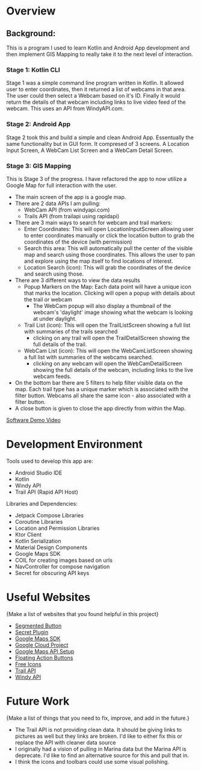 # Overview

## Background:
This is a program I used to learn Kotlin and Android App development and then implement GIS Mapping to really take it to the next level of interaction. 
### Stage 1:  Kotlin CLI
Stage 1 was a simple command line program written in Kotlin.  It allowed user to enter coordinates, then it returned a list of webcams in that area.  The user could then select a Webcam based on it's ID.  Finally it would return the details of that webcam including links to live video feed of the webcam.  This uses an API from WindyAPI.com.  
### Stage 2:  Android App
Stage 2 took this and build a simple and clean Android App.  Essentually the same functionality but in GUI form.  It compresed of 3 screens.  A Location Input Screen, A WebCam List Screen and a WebCam Detail Screen.
### Stage 3:  GIS Mapping
This is Stage 3 of the progress.  I have refactored the app to now utilize a Google Map for full interaction with the user. 
- The main screen of the app is a google map.
- There are 2 data APIs I am pulling:
  - WebCam API (from windyapi.com)
  - Trails API (from trailapi using rapidapi)
- There are 3 main ways to search for webcam and trail markers:
  - Enter Coordinates:  This will open LocationInputScreen allowing user to enter coordinates manually or click the location button to grab the coordinates of the device (with permission)
  - Search this area:  This will automatically pull the center of the visible map and search using those coordinates.  This allows the user to pan and explore using the map itself to find locations of interest.
  - Location Search (icon):  This will grab the coordinates of the device and search using those.
- There are 3 different ways to view the data results
  - Popup Markers on the Map:  Each data point will have a unique icon that marks the location.  Clicking will open a popup with details about the trail or webcam
    - The WebCam popup will also display a thumbnail of the webcam's 'daylight' image showing what the webcam is looking at under daylight.  
  - Trail List (icon):  This will open the TrailListScreen showing a full list with summaries of the trails searched
    - clicking on any trail will open the TrailDetailScreen showing the full details of the trail.
  - WebCam List (icon):  This will open the WebCamListScreen showing a full list with summaries of the webcams searched.  
    - clicking on any webcam will open the WebCamDetailScreen showing the full details of the webcam, including links to the live webcam feeds.
- On the bottom bar there are 5 filters to help filter visible data on the map.  Each trail type has a unique marker which is associated with the filter button.  Webcams all share the same icon - also associated with a filter button.
- A close button is given to close the app directly from within the Map.  

[Software Demo Video](http://youtube.link.goes.here)

# Development Environment

Tools used to develop this app are:
- Android Studio IDE
- Kotlin
- Windy API
- Trail API (Rapid API Host)

Libraries and Dependencies:
- Jetpack Compose Libraries
- Coroutine Libraries
- Location and Permission Libraries
- Ktor Client
- Kotlin Serialization
- Material Design Components
- Google Maps SDK
- COIL for creating images based on urls
- NavController for compose navigation
- Secret for obscuring API keys

# Useful Websites

{Make a list of websites that you found helpful in this project}
* [Segmented Button](https://developer.android.com/develop/ui/compose/components/segmented-button)
* [Secret Plugin](https://github.com/google/secrets-gradle-plugin)
* [Google Maps SDK](https://developers.google.com/maps/documentation/android-sdk)
* [Google Cloud Project](https://developers.google.com/maps/documentation/android-sdk/cloud-setup)
* [Google Maps API Setup](https://console.cloud.google.com/google/maps-apis/home;onboard=true?project=exalted-entity-449701-c9)
* [Floating Action Buttons](https://github.com/android/snippets/blob/a7117c0da26b85a9e005d700a7ae9dec859bb8bd/compose/snippets/src/main/java/com/example/compose/snippets/components/FloatingActionButton.kt#L83-L92)
* [Free Icons](https://www.iconfinder.com/)
* [Trail API](https://rapidapi.com/trailapi/api/trailapi)
* [Windy API](https://windyapi.com)

# Future Work

{Make a list of things that you need to fix, improve, and add in the future.}
* The Trail API is not providing clean data.  It should be giving links to pictures as well but they links are broken.  I'd like to either fix this or replace the API with cleaner data source
* I originally had a vision of pulling in Marina data but the Marina API is deprecate.  I'd like to find an alternative source for this and pull that in.
* I think the icons and toolbars could use some visual polishing.  
